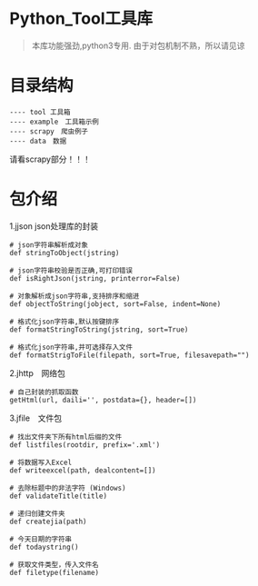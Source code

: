 # Python_Tool工具库

>本库功能强劲,python3专用.
>由于对包机制不熟，所以请见谅

# 目录结构

```
---- tool 工具箱
---- example　工具箱示例
---- scrapy　爬虫例子
---- data　数据
```

请看scrapy部分！！！

# 包介绍
1.jjson json处理库的封装

```
# json字符串解析成对象
def stringToObject(jstring)

# json字符串校验是否正确,可打印错误
def isRightJson(jstring, printerror=False)

# 对象解析成json字符串,支持排序和缩进
def objectToString(jobject, sort=False, indent=None)

# 格式化json字符串,默认按键排序
def formatStringToString(jstring, sort=True)

# 格式化json字符串,并可选择存入文件
def formatStrigToFile(filepath, sort=True, filesavepath="")
```

2.jhttp　网络包

```
# 自己封装的抓取函数
getHtml(url, daili='', postdata={}, header=[])
```

3.jfile　文件包

```
# 找出文件夹下所有html后缀的文件
def listfiles(rootdir, prefix='.xml')

# 将数据写入Excel
def writeexcel(path, dealcontent=[])

# 去除标题中的非法字符 (Windows)
def validateTitle(title)

# 递归创建文件夹
def createjia(path)

# 今天日期的字符串
def todaystring()

# 获取文件类型，传入文件名
def filetype(filename)

```